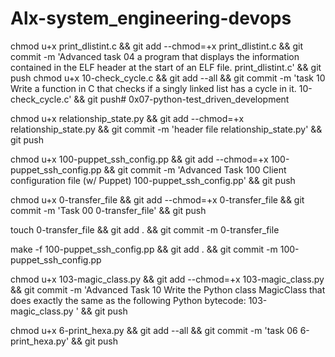 # Alx-system_engineering-devops

chmod u+x print_dlistint.c && git add --chmod=+x print_dlistint.c && git commit -m 'Advanced task 04 a program that displays the information contained in the ELF header at the start of an ELF file. print_dlistint.c' && git push
chmod u+x 10-check_cycle.c && git add --all && git commit -m 'task 10 Write a function in C that checks if a singly linked list has a cycle in it. 10-check_cycle.c' && git push# 0x07-python-test_driven_development

chmod u+x relationship_state.py && git add --chmod=+x relationship_state.py && git commit -m 'header file relationship_state.py' && git push

chmod u+x 100-puppet_ssh_config.pp && git add --chmod=+x 100-puppet_ssh_config.pp && git commit -m 'Advanced Task 100 Client configuration file (w/ Puppet) 100-puppet_ssh_config.pp' && git push

chmod u+x 0-transfer_file && git add --chmod=+x 0-transfer_file && git commit -m 'Task 00 0-transfer_file' && git push

touch 0-transfer_file && git add . && git commit -m 0-transfer_file

make -f 100-puppet_ssh_config.pp && git add . && git commit -m 100-puppet_ssh_config.pp

chmod u+x 103-magic_class.py && git add --chmod=+x 103-magic_class.py && git commit -m 'Advanced Task 10 Write the Python class MagicClass that does exactly the same as the following Python bytecode: 103-magic_class.py ' && git push

chmod u+x 6-print_hexa.py && git add --all && git commit -m 'task 06 6-print_hexa.py' && git push

